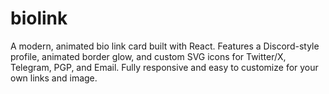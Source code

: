 # biolink
A modern, animated bio link card built with React. Features a Discord-style profile, animated border glow, and custom SVG icons for Twitter/X, Telegram, PGP, and Email. Fully responsive and easy to customize for your own links and image.
